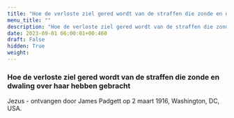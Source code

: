 ```yaml
---
title: "Hoe de verloste ziel gered wordt van de straffen die zonde en dwaling over haar hebben gebracht"
menu_title: ""
description: "Hoe de verloste ziel gered wordt van de straffen die zonde en dwaling over haar hebben gebracht"
date: 2023-09-01 06:00:01+00:460
draft: False
hidden: True
weight:
---
```

### Hoe de verloste ziel gered wordt van de straffen die zonde en dwaling over haar hebben gebracht

Jezus - ontvangen door James Padgett op 2 maart 1916, Washington, DC, USA.
